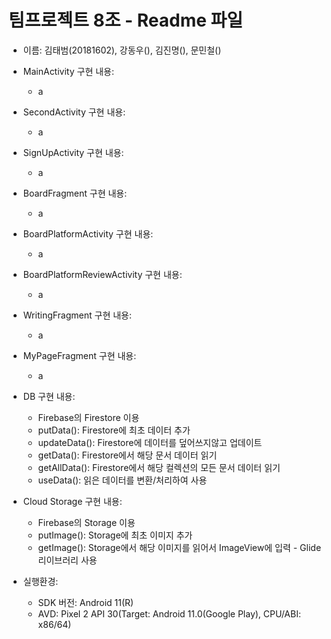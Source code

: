 # 팀프로젝트 8조 - Readme 파일
- 이름: 김태범(20181602), 강동우(), 김진명(), 문민철()

- MainActivity 구현 내용:
	- a
	
- SecondActivity 구현 내용:
	- a
	
- SignUpActivity 구현 내용:
	- a
	
- BoardFragment 구현 내용:
	- a
	
- BoardPlatformActivity 구현 내용:
	- a
	
- BoardPlatformReviewActivity 구현 내용:
	- a
	
- WritingFragment 구현 내용:
	- a
	
- MyPageFragment 구현 내용:
	- a

- DB 구현 내용:
	- Firebase의 Firestore 이용
	- putData(): Firestore에 최초 데이터 추가
	- updateData(): Firestore에 데이터를 덮어쓰지않고 업데이트
	- getData(): Firestore에서 해당 문서 데이터 읽기
	- getAllData(): Firestore에서 해당 컬렉션의 모든 문서 데이터 읽기
	- useData(): 읽은 데이터를 변환/처리하여 사용
	
- Cloud Storage 구현 내용:
	- Firebase의 Storage 이용
	- putImage(): Storage에 최초 이미지 추가
	- getImage(): Storage에서 해당 이미지를 읽어서 ImageView에 입력 - Glide 리이브러리 사용
	
- 실행환경:
	- SDK 버전: Android 11(R)
	- AVD: Pixel 2 API 30(Target: Android 11.0(Google Play), CPU/ABI: x86/64)
